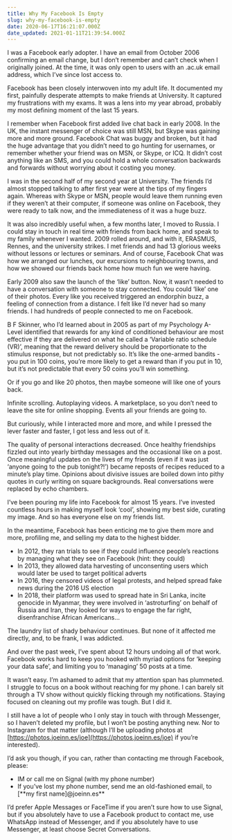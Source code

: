 ```yaml
---
title: Why My Facebook Is Empty
slug: why-my-facebook-is-empty
date: 2020-06-17T16:21:07.000Z
date_updated: 2021-01-11T21:39:54.000Z
---
```


I was a Facebook early adopter. I have an email from October 2006 confirming an email change, but I don’t remember and can’t check when I originally joined. At the time, it was only open to users with an .ac.uk email address, which I’ve since lost access to.

Facebook has been closely interwoven into my adult life. It documented my first, painfully desperate attempts to make friends at University. It captured my frustrations with my exams. It was a lens into my year abroad, probably my most defining moment of the last 15 years.

I remember when Facebook first added live chat back in early 2008. In the UK, the instant messenger of choice was still MSN, but Skype was gaining more and more ground. Facebook Chat was buggy and broken, but it had the huge advantage that you didn’t need to go hunting for usernames, or remember whether your friend was on MSN, or Skype, or ICQ. It didn’t cost anything like an SMS, and you could hold a whole conversation backwards and forwards without worrying about it costing you money.

I was in the second half of my second year at University. The friends I’d almost stopped talking to after first year were at the tips of my fingers again. Whereas with Skype or MSN, people would leave them running even if they weren’t at their computer, if someone was online on Facebook, they were ready to talk now, and the immediateness of it was a huge buzz.

It was also incredibly useful when, a few months later, I moved to Russia. I could stay in touch in real time with friends from back home, and speak to my family whenever I wanted. 2009 rolled around, and with it, ERASMUS, Rennes, and the university strikes. I met friends and had 13 glorious weeks without lessons or lectures or seminars. And of course, Facebook Chat was how we arranged our lunches, our excursions to neighbouring towns, and how we showed our friends back home how much fun we were having.

Early 2009 also saw the launch of the ‘like’ button. Now, it wasn’t needed to have a conversation with someone to stay connected. You could ‘like’ one of their photos. Every like you received triggered an endorphin buzz, a feeling of connection from a distance. I felt like I’d never had so many friends. I had hundreds of people connected to me on Facebook.

B F Skinner, who I’d learned about in 2005 as part of my Psychology A-Level identified that rewards for any kind of conditioned behaviour are most effective if they are delivered on what he called a ‘Variable ratio schedule (VR)’, meaning that the reward delivery should be proportionate to the stimulus response, but not predictably so. It’s like the one-armed bandits - you put in 100 coins, you’re more likely to get a reward than if you put in 10, but it’s not predictable that every 50 coins you’ll win something.

Or if you go and like 20 photos, then maybe someone will like one of yours back.

Infinite scrolling. Autoplaying videos. A marketplace, so you don’t need to leave the site for online shopping. Events all your friends are going to.

But curiously, while I interacted more and more, and while I pressed the lever faster and faster, I got less and less out of it.

The quality of personal interactions decreased. Once healthy friendships fizzled out into yearly birthday messages and the occasional like on a post. Once meaningful updates on the lives of my friends (even if it was just ‘anyone going to the pub tonight?!’) became reposts of recipes reduced to a minute’s play time. Opinions about divisive issues are boiled down into pithy quotes in curly writing on square backgrounds. Real conversations were replaced by echo chambers.

I’ve been pouring my life into Facebook for almost 15 years. I’ve invested countless hours in making myself look ‘cool’, showing my best side, curating my image. And so has everyone else on my friends list.

In the meantime, Facebook has been enticing me to give them more and more, profiling me, and selling my data to the highest bidder.

- In 2012, they ran trials to see if they could influence people’s reactions by managing what they see on Facebook (hint: they could)
- In 2013, they allowed data harvesting of unconsenting users which would later be used to target political adverts
- In 2016, they censored videos of legal protests, and helped spread fake news during the 2016 US election
- In 2018, their platform was used to spread hate in Sri Lanka, incite genocide in Myanmar, they were involved in ‘astroturfing’ on behalf of Russia and Iran, they looked for ways to engage the far right, disenfranchise African Americans…

The laundry list of shady behaviour continues. But none of it affected me directly, and, to be frank, I was addicted.

And over the past week, I’ve spent about 12 hours undoing all of that work. Facebook works hard to keep you hooked with myriad options for ‘keeping your data safe’, and limiting you to ‘managing’ 50 posts at a time.

It wasn’t easy. I’m ashamed to admit that my attention span has plummeted. I struggle to focus on a book without reaching for my phone. I can barely sit through a TV show without quickly flicking through my notifications. Staying focused on cleaning out my profile was tough. But I did it.

I still have a lot of people who I only stay in touch with through Messenger, so I haven’t deleted my profile, but I won’t be posting anything new. Nor to Instagram for that matter (although I’ll be uploading photos at [https://photos.joeinn.es/joe](https://photos.joeinn.es/joe) if you’re interested).

I’d ask you though, if you can, rather than contacting me through Facebook, please:

- IM or call me on Signal (with my phone number)
- If you’ve lost my phone number, send me an old-fashioned email, to [**my first name]@joeinn.es\*\*

I’d prefer Apple Messages or FaceTime if you aren’t sure how to use Signal, but if you absolutely have to use a Facebook product to contact me, use WhatsApp instead of Messenger, and if you absolutely have to use Messenger, at least choose Secret Conversations.
